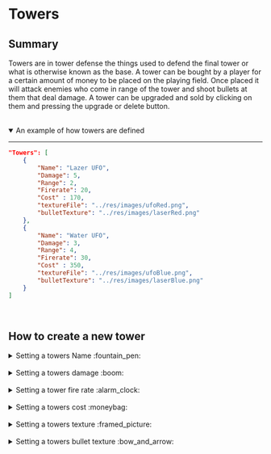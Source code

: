 
# Towers
## Summary
Towers are in tower defense the things used to defend the final tower or what is otherwise known as the base. A tower can be bought  by a player for a certain amount of money to be placed on the playing field. Once placed it will attack enemies who come in range of the tower and shoot bullets at them that deal damage. A tower can be upgraded and sold by clicking on them and pressing the upgrade or delete button. 

<br>

<details open>
<summary> An example of how towers are defined</summary>

---
```json
"Towers": [
    {
        "Name": "Lazer UFO",
        "Damage": 5,
        "Range": 2,
        "Firerate": 20,
        "Cost" : 170,
        "textureFile": "../res/images/ufoRed.png",
        "bulletTexture": "../res/images/laserRed.png"
    },
    {
        "Name": "Water UFO",
        "Damage": 3,
        "Range": 4,
        "Firerate": 30,
        "Cost" : 350,
        "textureFile": "../res/images/ufoBlue.png",
        "bulletTexture": "../res/images/laserBlue.png"
    }
]
```
</details>

<br>

## How to create a new tower

<details>
<summary> Setting a towers Name :fountain_pen: </summary>
Add a property "Name" to your tower and give it a value of your desired name.
<br>

* Default value is None
* Type value is string

```json
"Towers": [
    {...},
    {
    "Name": "Water UFO"
    }
]
```

</details>
<br>

<details>
<summary> Setting a towers damage :boom: </summary>

Add a propery "Damage" and set the value to your desired damage.
<br>

* Default value is 0
* Type value is float

```json
"Towers": [
    {...},
    {
    "Name": "Water UFO",
    "Damage":10
    }
]
```

</details>
<br>

<details>
<summary> Setting a tower fire rate :alarm_clock: </summary>

Add a propery "Firerate" and set the value to your desired fire rate.
<br>

* The fire rate is in rounds per minute
* Default value is 0
* Type value is float

```json
"Towers": [
    {...},
    {
    "Name": "Water UFO",
    "Damage":10,
    "Firerate":20
    }
]
```

</details>
<br>

<details>
<summary> Setting a towers cost :moneybag: </summary>

Add a propery "Cost" and set the value to your desired price.
<br>

* Default value is 0
* Type value is unsigned int

```json
"Towers": [
    {...},
    {
    "Name": "Water UFO",
    "Damage":10,
    "Firerate":20,
    "Cost":100
    }
]
```

</details>
<br>

<details>
<summary> Setting a towers texture :framed_picture: </summary>

Add a propery "TextureFile" and set the value to your desired texture's file location.
<br>

* There is no default value and crashes the game if none is provided
* Type value is string

```json
"Towers": [
    {...},
    {
    "Name": "Water UFO",
    "Damage":10,
    "Firerate":20,
    "Cost":100,
    "textureFile": "../res/images/ufoRed.png"
    }
]
```

</details>
<br>

<details>
<summary> Setting a towers bullet texture :bow_and_arrow: </summary>

Add a propery "BulletTexture" and set the value to your desired texture's file location.
<br>

* There is no default value and crashes the game if none is provided
* Type value is string

```json
"Towers": [
    {...},
    {
    "Name": "Water UFO",
    "Damage":10,
    "Firerate":20,
    "Cost":100,
    "textureFile": "../res/images/ufoRed.png",
    "bulletTexture": "../res/images/laserBlue.png"
    }
]
```

